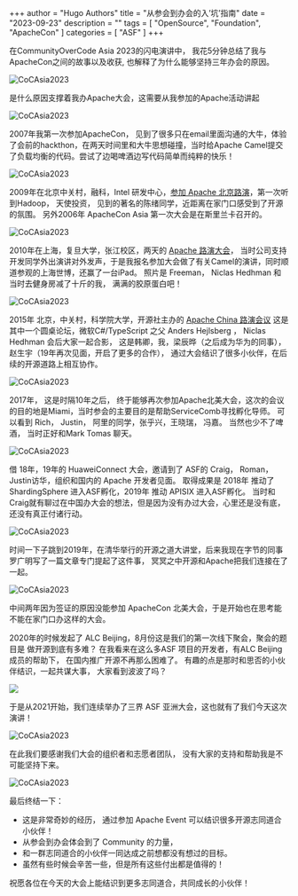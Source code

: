 +++
author = "Hugo Authors"
title = "从参会到办会的入’坑’指南"
date = "2023-09-23"
description = ""
tags = [
    "OpenSource",
    "Foundation",
    "ApacheCon" 
]
categories = [
    "ASF"
]
+++

在CommunityOverCode Asia 2023的闪电演讲中， 我花5分钟总结了我与ApacheCon之间的故事以及收获, 也解释了为什么能够坚持三年办会的原因。


![CoCAsia2023](/images/CoCAsia2023/HostConference.001.png)

是什么原因支撑着我办Apache大会，这需要从我参加的Apache活动讲起


![CoCAsia2023](/images/CoCAsia2023/HostConference.002.png)


2007年我第一次参加ApacheCon， 见到了很多只在email里面沟通的大牛，体验了会前的hackthon，在两天时间里和大牛思想碰撞，当时给Apache Camel提交了负载均衡的代码。尝试了边喝啤酒边写代码简单而纯粹的快乐！


![CoCAsia2023](/images/CoCAsia2023/HostConference.003.png)

2009年在北京中关村，融科，Intel 研发中心，[参加 Apache 北京路演](https://cwiki.apache.org/confluence/display/APACHECON/ApacheRoadshowAsia09Beijing)，第一次听到Hadoop， 天使投资， 见到的著名的陈绪同学，近距离在家门口感受到了开源的氛围。
另外2006年 ApacheCon Asia 第一次大会是在斯里兰卡召开的。


![CoCAsia2023](/images/CoCAsia2023/HostConference.004.png)


2010年在上海，复旦大学，张江校区，两天的 [Apache 路演大会](http://people.apache.org/~tonywu/Roadshow10/slides.html)，
当时公司支持开发同学外出演讲对外发声，于是我报名参加大会做了有关Camel的演讲，同时顺道参观的上海世博，还赢了一台iPad。
照片是 Freeman， Niclas Hedhman 和当时去健身房减了十斤的我， 满满的胶原蛋白吧！


![CoCAsia2023](/images/CoCAsia2023/HostConference.005.png)

2015年 北京，中关村，科学院大学，开源社主办的 [Apache China 路演会议](https://kaiyuanshe.github.io/tags/Apache/)
这是其中一个圆桌论坛，微软C#/TypeScript 之父 Anders Hejlsberg ， Niclas Hedhman
会后大家一起合影， 这是韩卿，我，梁辰晔（之后成为华为的同事）， 赵生宇（19年再次见面，开启了更多的合作）， 通过大会结识了很多小伙伴，在后续的开源道路上相互协作。


![CoCAsia2023](/images/CoCAsia2023/HostConference.006.png)


2017年， 这是时隔10年之后， 终于能够再次参加Apache北美大会，这次的会议的目的地是Miami，当时参会的主要目的是帮助ServiceComb寻找孵化导师。  可以看到 Rich， Justin， 阿里的同学，张乎兴，王晓瑞， 冯嘉。 当然也少不了啤酒， 当时正好和Mark Tomas 聊天。

![CoCAsia2023](/images/CoCAsia2023/HostConference.007.png)

借 18年，19年的 HuaweiConnect 大会，邀请到了 ASF的 Craig， Roman， Justin访华，组织和国内的 Apache 开发者见面。
取得成果是 2018年 推动了 ShardingSphere 进入ASF孵化，2019年 推动 APISIX 进入ASF孵化。
当时和Craig就有聊过在中国办大会的想法，但是因为没有办过大会，心里还是没有底，还没有真正付诸行动。


![CoCAsia2023](/images/CoCAsia2023/HostConference.008.png)

时间一下子跳到2019年，在清华举行的开源之道大讲堂，后来我现在字节的同事罗广明写了一篇文章专门提起了这件事， 冥冥之中开源和Apache把我们连接在了一起。


![CoCAsia2023](/images/CoCAsia2023/HostConference.009.png)

中间两年因为签证的原因没能参加 ApacheCon 北美大会，于是开始也在思考能不能在家门口办这样的大会。

2020年的时候发起了 ALC Beijing，8月份这是我们的第一次线下聚会，聚会的题目是 做开源到底有多难？ 在我看来在这么多ASF 项目的开发者，有ALC Beijing成员的帮助下， 在国内推广开源不再那么困难了。 有趣的点是那时和思否的小伙伴结识，一起共谋大事， 大家看到波波了吗？

![](/images/CoCAsia2023/HostConference.010.png)

于是从2021开始，我们连续举办了三界 ASF 亚洲大会，这也就有了我们今天这次演讲！

![CoCAsia2023](/images/CoCAsia2023/HostConference.011.png)

在此我们要感谢我们大会的组织者和志愿者团队， 没有大家的支持和帮助我是不可能坚持下来。

![CoCAsia2023](/images/CoCAsia2023/HostConference.012.png)

最后终结一下：
* 这是非常奇妙的经历， 通过参加 Apache Event 可以结识很多开源志同道合小伙伴！
* 从参会到办会体会到了 Community 的力量，
* 和一群志同道合的小伙伴一同达成之前想都没有想过的目标。
* 虽然有些时候会辛苦一些，但是所有这些付出都是值得的！

祝愿各位在今天的大会上能结识到更多志同道合，共同成长的小伙伴！

